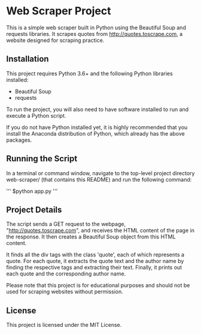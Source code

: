 # Web Scraper Project

This is a simple web scraper built in Python using the Beautiful Soup and requests libraries.
It scrapes quotes from http://quotes.toscrape.com, a website designed for scraping practice.

## Installation

This project requires Python 3.6+ and the following Python libraries installed:

* Beautiful Soup
* requests

To run the project, you will also need to have software installed to run and execute a Python script.

If you do not have Python installed yet, it is highly recommended that you install the Anaconda distribution of Python, which already has the above packages.

## Running the Script

In a terminal or command window, navigate to the top-level project directory web-scraper/ (that contains this README) and run the following command:

'''
$python app.py
'''

## Project Details

The script sends a GET request to the webpage, "http://quotes.toscrape.com", and receives the HTML content of the page in the response. It then creates a Beautiful Soup object from this HTML content.

It finds all the div tags with the class 'quote', each of which represents a quote. For each quote, it extracts the quote text and the author name by finding the respective tags and extracting their text. Finally, it prints out each quote and the corresponding author name.

Please note that this project is for educational purposes and should not be used for scraping websites without permission.

## License

This project is licensed under the MIT License.



